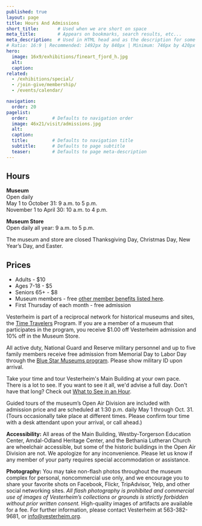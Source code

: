 ```yaml
---
published: true
layout: page
title: Hours And Admissions
short_title:       # Used when we are short on space
meta_title:        # Appears on bookmarks, search results, etc...
meta_description:  # Used in HTML head and as the description for some search engines
# Ratio: 16:9 | Recommended: 1492px by 840px | Minimum: 746px by 420px
hero:
  image: 16x9/exhibitions/fineart_fjord_h.jpg
  alt:
  caption:
related:
  - /exhibitions/special/
  - /join-give/membership/
  - /events/calendar/

navigation:
  order: 20
pagelist:
  order:         # Defaults to navigation order  
  image: 46x21/visit/admissions.jpg
  alt:
  caption:
  title:         # Defaults to navigation title
  subtitle:      # Defaults to page subtitle
  teaser:        # Defaults to page meta-description
---
```

Hours
-----
**Museum**<br />
Open daily<br />
May 1 to October 31: 9 a.m. to 5 p.m.<br />
November 1 to April 30: 10 a.m. to 4 p.m.

**Museum Store**<br /> 
Open daily all year: 9 a.m. to 5 p.m.

The museum and store are closed Thanksgiving Day, Christmas Day, New Year’s Day, and Easter.

Prices
------
*   Adults - $10
*   Ages 7-18 - $5
*   Seniors 65+ - $8
*   Museum members - free [other member benefits listed here](/join-give/membership/).
*   First Thursday of each month - free admission 

Vesterheim is part of a reciprocal network for historical museums and sites, the [Time Travelers](http://timetravelers.mohistory.org/institutions) Program. If you are a member of a museum that participates in the program, you receive $1.00 off Vesterheim admission and 10% off in the Museum Store.

All active duty, National Guard and Reserve military personnel and up to five family members receive free admission from Memorial Day to Labor Day through the [Blue Star Museums program](http://arts.gov/national/blue-star-museums). Please show military ID upon arrival. 

Take your time and tour Vesterheim's Main Building at your own pace. There is a lot to see. If you want to see it all, we'd advise a full day. Don't have that long? Check out [What to See in an Hour](/join-give/plan/itineraries/one-hour/).

Guided tours of the museum’s Open Air Division are included with admission price and are scheduled at 1:30 p.m. daily May 1 through Oct. 31. (Tours occasionally take place at different times. Please confirm tour time with a desk attendant upon your arrival, or call ahead.)

**Accessibility:** All areas of the Main Building, Westby-Torgerson Education Center, Amdal-Odland Heritage Center, and the Bethania Lutheran Church are wheelchair accessible, but some of the historic buildings in the Open Air Division are not. We apologize for any inconvenience. Please let us know if any member of your party requires special accommodation or assistance.

**Photography:** You may take non-flash photos throughout the museum complex for personal, noncommercial use only, and we encourage you to share your favorite shots on Facebook, Flickr, TripAdvisor, Yelp, and other social networking sites. _All flash photography is prohibited and commercial use of images of Vesterheim’s collections or grounds is strictly forbidden without prior written consent._ High-quality images of artifacts are available for a fee. For further information, please contact Vesterheim at 563-382-9681, or [info@vesterheim.org](mailto:info@vesterheim.org).